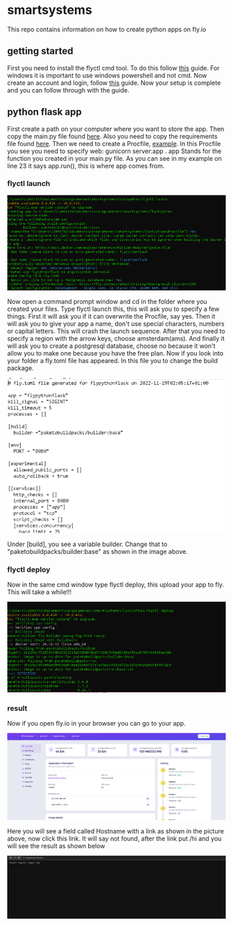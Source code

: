 # **smartsystems**
This repo contains information on how to create python apps on fly.io

## **getting started**
First you need to install the flyctl cmd tool. To do this follow [this](https://fly.io/docs/hands-on/install-flyctl/) guide. For windows it is important to use windows powershell and not cmd. Now create an account and login, follow [this](https://fly.io/docs/getting-started/log-in-to-fly/) guide. Now your setup is complete and you can follow through with the guide.

## **python flask app**
First create a path on your computer where you want to store the app. Then copy the main.py file found [here](https://github.com/stino220802/smartsystems/blob/main/flaskpython/main.py). Also you need to copy the requirements file found [here](https://github.com/stino220802/smartsystems/blob/main/flaskpython/requirements.txt). Then we need to create a Procfile, [example](https://github.com/stino220802/smartsystems/blob/main/flaskpython/Procfile). In this Procfile you see you need to specify web: gunicorn server:app . app Stands for the function you created in your main.py file. As you can see in my example on line 23 it says app.run(), this is where app comes from.

### **flyctl launch**
![image](https://github.com/stino220802/smartsystems/blob/main/pictures/launch.PNG)

Now open a command prompt window and cd in the folder where you created your files. Type flyctl launch this, this will ask you to specify a few things. First it will ask you if it can overwrite the Procfile, say yes. Then it will ask you to give your app a name, don't use special characters, numbers or capital letters. This will crash the launch sequence. After that you need to specify a region with the arrow keys, choose amsterdam(ams). And finally it will ask you to create a postgresql database, choose no because it won't allow you to make one because you have the free plan. Now if you look into your folder a fly.toml file has appeared. In this file you to change the build package. 

![image](https://github.com/stino220802/smartsystems/blob/main/pictures/flytoml.png) 

Under [build], you see a variable builder. Change that to "paketobuildpacks/builder:base" as shown in the image above.

### **flyctl deploy**
Now in the same cmd window type flyctl deploy, this upload your app to fly. This will take a while!!! 

![image](https://github.com/stino220802/smartsystems/blob/main/pictures/deploy.PNG)

### **result**
Now if you open fly.io in your browser you can go to your app.

![image](https://github.com/stino220802/smartsystems/blob/main/pictures/showApp.PNG)

Here you will see a field called Hostname with a link as shown in the picture above, now click this link. It will say not found, after the link put /hi and you will see the result as shown below

![image](https://github.com/stino220802/smartsystems/blob/main/pictures/outputFlask.PNG)





